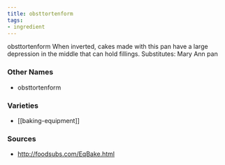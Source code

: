 ```yaml
---
title: obsttortenform
tags:
- ingredient
---
```

obsttortenform When inverted, cakes made with this pan have a large depression in the middle that can hold fillings. Substitutes: Mary Ann pan

### Other Names

* obsttortenform

### Varieties

* [[baking-equipment]]

### Sources
* http://foodsubs.com/EqBake.html
